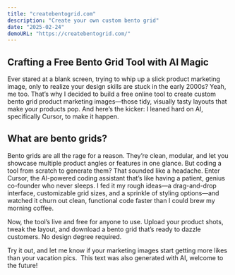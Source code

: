 ```yaml
---
title: "createbentogrid.com"
description: "Create your own custom bento grid"
date: "2025-02-24"
demoURL: "https://createbentogrid.com/"
---
```


## Crafting a Free Bento Grid Tool with AI Magic

Ever stared at a blank screen, trying to whip up a slick product marketing image, only to realize your design skills are stuck in the early 2000s? Yeah, me too. That’s why I decided to build a free online tool to create custom bento grid product marketing images—those tidy, visually tasty layouts that make your products pop. And here’s the kicker: I leaned hard on AI, specifically Cursor, to make it happen.

## What are bento grids?

Bento grids are all the rage for a reason. They’re clean, modular, and let you showcase multiple product angles or features in one glance. But coding a tool from scratch to generate them? That sounded like a headache. Enter Cursor, the AI-powered coding assistant that’s like having a patient, genius co-founder who never sleeps. I fed it my rough ideas—a drag-and-drop interface, customizable grid sizes, and a sprinkle of styling options—and watched it churn out clean, functional code faster than I could brew my morning coffee.

Now, the tool’s live and free for anyone to use. Upload your product shots, tweak the layout, and download a bento grid that’s ready to dazzle customers. No design degree required.

Try it out, and let me know if your marketing images start getting more likes than your vacation pics.
​​​​​​​​​​​​​​​​​​​​​​​​​​​​​​​​​​​​​
This text was also generated with AI, welcome to the future!